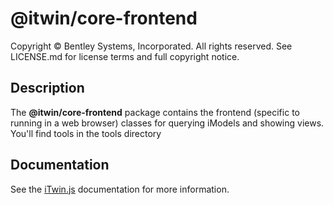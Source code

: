 # @itwin/core-frontend

Copyright © Bentley Systems, Incorporated. All rights reserved. See LICENSE.md for license terms and full copyright notice.

## Description

The __@itwin/core-frontend__ package contains the frontend (specific to running in a web browser) classes for querying iModels and showing views. You'll find tools in the tools directory

## Documentation

See the [iTwin.js](https://www.itwinjs.org) documentation for more information.
